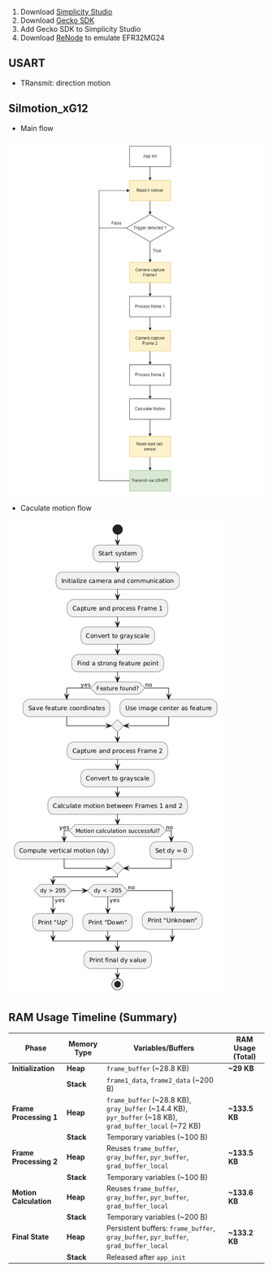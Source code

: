 1. Download [Simplicity Studio](https://www.silabs.com/documents/login/software/SimplicityStudio-5.iso)
2. Download [Gecko SDK](https://github.com/SiliconLabs/gecko_sdk.git)
3. Add Gecko SDK to Simplicity Studio
4. Download [ReNode](https://github.com/renode/renode/releases/download/v1.15.3/renode_1.15.3.msi) to emulate EFR32MG24


## USART
- TRansmit: direction motion

## Silmotion_xG12
- Main flow

![mainflow](assets/mainflow.png)


- Caculate motion flow

![appflow](assets/appflow.png)




## RAM Usage Timeline (Summary)

| **Phase**              | **Memory Type** | **Variables/Buffers**                                                                                        | **RAM Usage (Total)** |
| ---------------------- | --------------- | ------------------------------------------------------------------------------------------------------------ | --------------------- |
| **Initialization**     | **Heap**        | `frame_buffer` (\~28.8 KB)                                                                                   | **\~29 KB**           |
|                        | **Stack**       | `frame1_data`, `frame2_data` (\~200 B)                                                                       |                       |
| **Frame Processing 1** | **Heap**        | `frame_buffer` (\~28.8 KB), `gray_buffer` (\~14.4 KB), `pyr_buffer` (\~18 KB), `grad_buffer_local` (\~72 KB) | **\~133.5 KB**        |
|                        | **Stack**       | Temporary variables (\~100 B)                                                                                |                       |
| **Frame Processing 2** | **Heap**        | Reuses `frame_buffer`, `gray_buffer`, `pyr_buffer`, `grad_buffer_local`                                      | **\~133.5 KB**        |
|                        | **Stack**       | Temporary variables (\~100 B)                                                                                |                       |
| **Motion Calculation** | **Heap**        | Reuses `frame_buffer`, `gray_buffer`, `pyr_buffer`, `grad_buffer_local`                                      | **\~133.6 KB**        |
|                        | **Stack**       | Temporary variables (\~200 B)                                                                                |                       |
| **Final State**        | **Heap**        | Persistent buffers: `frame_buffer`, `gray_buffer`, `pyr_buffer`, `grad_buffer_local`                         | **\~133.2 KB**        |
|                        | **Stack**       | Released after `app_init`                                                                                    |                       |
